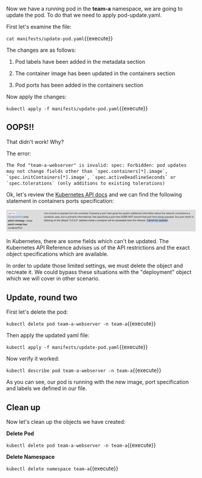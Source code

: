 Now we have a running pod in the **team-a** namespace, we are going to update the pod. To do that we need to apply pod-update.yaml.

First let's examine the file:

``cat manifests/update-pod.yaml``{{execute}}

The changes are as follows:

1. Pod labels have been added in the metadata section

2. The container image has been updated in the containers section

3. Pod ports has been added in the containers section

Now apply the changes:

``kubectl apply -f manifests/update-pod.yaml``{{execute}}

## OOPS!!

That didn't work! Why?

The error:

```
The Pod "team-a-webserver" is invalid: spec: Forbidden: pod updates may not change fields other than `spec.containers[*].image`, `spec.initContainers[*].image`, `spec.activeDeadlineSeconds` or `spec.tolerations` (only additions to existing tolerations)
```

Ok, let's review the [Kubernetes API docs](https://kubernetes.io/docs/reference/generated/kubernetes-api/v1.15/#container-v1-core) and we can find the following statement in containers ports specification:

![alt text](https://raw.githubusercontent.com/jameswhinn/katalabs/master/assets/apiRef.png "Port Ref")

In Kubernetes, there are some fields which can't be updated. The Kubernetes API Reference advises us of the API restrictions and the exact object specifications which are available.

In order to update those limited settings, we must delete the object and recreate it. We could bypass these situations with the "deployment" object which we will cover in other scenario.

## Update, round two

First let's delete the pod:

``kubectl delete pod team-a-webserver -n team-a``{{execute}}

Then apply the updated yaml file:

``kubectl apply -f manifests/update-pod.yaml``{{execute}}

Now verify it worked:

``kubectl describe pod team-a-webserver -n team-a``{{execute}}

As you can see, our pod is running with the new image, port specification and labels we defined in our file.

## Clean up

Now let's clean up the objects we have created:

**Delete Pod**

``kubectl delete pod team-a-webserver -n team-a``{{execute}}

**Delete Namespace**

``kubectl delete namespace team-a``{{execute}}